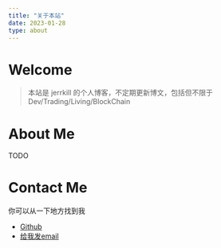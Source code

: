 ```yaml
---
title: "关于本站"
date: 2023-01-28
type: about
---
```


# Welcome

> 本站是 jerrkill 的个人博客，不定期更新博文，包括但不限于 Dev/Trading/Living/BlockChain

# About Me

TODO

# Contact Me

你可以从一下地方找到我

- [Github](https://www.github.io/jerrkill)
- [给我发email](mailto:jerrkill123@@gmail.com)
